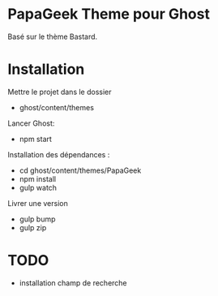 PapaGeek Theme pour Ghost
=========================

Basé sur le thème Bastard.

# Installation
Mettre le projet dans le dossier
- ghost/content/themes

Lancer Ghost:
- npm start

Installation des dépendances :
- cd ghost/content/themes/PapaGeek
- npm install
- gulp watch

Livrer une version
- gulp bump
- gulp zip

# TODO
- installation champ de recherche